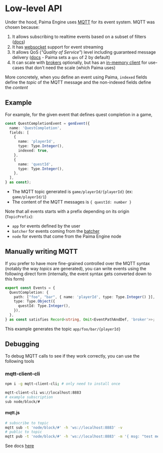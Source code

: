 # Low-level API

Under the hood, Paima Engine uses [MQTT](https://mqtt.org/) for its event system. MQTT was chosen because:
1. It allows subscribing to realtime events based on a subset of filters ([docs](https://www.emqx.com/en/blog/advanced-features-of-mqtt-topics))
1. It has [websocket](https://developer.mozilla.org/en-US/docs/Web/API/WebSockets_API) support for event streaming
1. It allows QoS (*"Quality of Service"*) level including guaranteed message delivery ([docs](https://www.emqx.com/en/blog/introduction-to-mqtt-qos) - Paima sets a `qos` of 2 by default)
1. It can scale with [brokers](https://www.emqx.com/en/blog/mqtt-5-introduction-to-publish-subscribe-model) optionally, but has an [in-memory client](https://github.com/moscajs/aedes) for use-cases that don't need the scale (which Paima uses)

More concretely, when you define an event using Paima, `indexed` fields define the *topic* of the MQTT message and the non-indexed fields define the *content*

## Example

For example, for the given event that defines quest completion in a game,

```ts
const QuestCompletionEvent = genEvent({
  name: 'QuestCompletion',
  fields: [
    {
      name: 'playerId',
      type: Type.Integer(),
      indexed: true,
    },
    {
      name: 'questId',
      type: Type.Integer(),
    },
  ],
} as const);
```

- The MQTT topic generated is `game/playerId/{playerId}` (ex: `game/playerId/1`)
- The content of the MQTT messages is `{ questId: number }`

Note that all events starts with a prefix depending on its origin (`TopicPrefix`):
- `app` for events defined by the user
- `batcher` for events coming from the [batcher](../../200-direct-write/400-batched-mode.md)
- `node` for events that come from the Paima Engine node

## Manually writing MQTT

If you prefer to have more fine-grained controlled over the MQTT syntax (notably the way *topics* are generated), you can write events using the following direct form (internally, the event syntax gets converted down to this form)

<!-- TODO: better syntax for this that doesn't expose things like TopicPrefix or PaimaEventBrokerNames -->

```ts
export const Events = {
  QuestCompletion: {
    path: ["foo", "bar", { name: 'playerId', type: Type.Integer() }],
    type: Type.Object({
      questId: Type.Integer(),
    }),
  },
} as const satisfies Record<string, Omit<EventPathAndDef, 'broker'>>;
```

This example generates the topic `app/foo/bar/{playerId}`

## Debugging

To debug MQTT calls to see if they work correctly, you can use the following tools

### mqtt-client-cli

```bash
npm i -g mqtt-client-cli; # only need to install once

mqtt-client-cli ws://localhost:8883
# example subscription
sub node/block/#
```

#### mqtt.js

```bash
# subscribe to topic
mqtt sub -t 'node/block/#' -h 'ws://localhost:8883' -v
# public to topic
mqtt pub -t 'node/block/#' -h 'ws://localhost:8883' -m '{ msg: "test message" }'
```

See docs [here](https://github.com/mqttjs/MQTT.js/?tab=readme-ov-file#command-line-tools)
